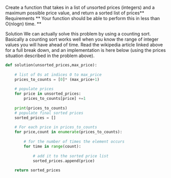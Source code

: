 Create a function that takes in a list of unsorted prices (integers) and a maximum possible price value, and return a sorted list of prices**
Requirements
** Your function should be able to perform this in less than O(nlogn) time. **



Solution
We can actually solve this problem by using a counting sort. Basically a counting sort works well when you know the range of integer values you will have ahead of time.
Read the wikipedia article linked above for a full break down, and an implementation is here below (using the prices situation described in the problem above).


```python
def solution(unsorted_prices,max_price):
    
    # list of 0s at indices 0 to max_price
    prices_to_counts = [0]* (max_price+1)
    
    # populate prices
    for price in unsorted_prices:
        prices_to_counts[price] +=1
    
    print(prices_to_counts)
    # populate final sorted prices
    sorted_prices = []
    
    # For each price in prices_to_counts
    for price,count in enumerate(prices_to_counts):
        
        # for the number of times the element occurs
        for time in range(count):
            
            # add it to the sorted price list
            sorted_prices.append(price)
            
    return sorted_prices
```
